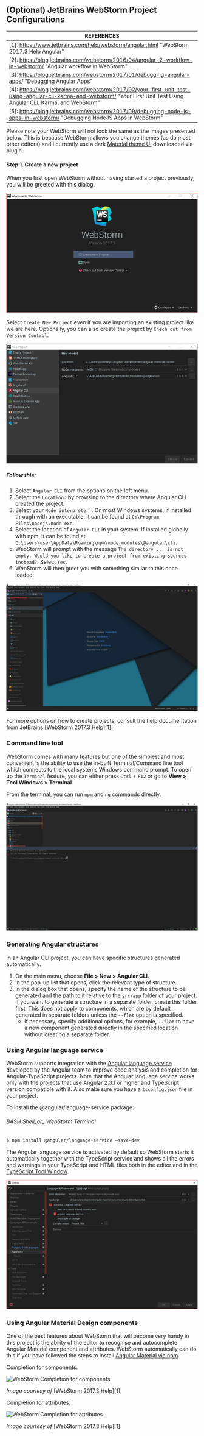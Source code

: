 ## (Optional) JetBrains WebStorm Project Configurations

| REFERENCES                               |
| ---------------------------------------- |
| [1]: https://www.jetbrains.com/help/webstorm/angular.html "WebStorm 2017.3 Help Angular" |
| [2]: https://blog.jetbrains.com/webstorm/2016/04/angular-2-workflow-in-webstorm/ "Angular workflow in WebStorm" |
| [3]: https://blog.jetbrains.com/webstorm/2017/01/debugging-angular-apps/ "Debugging Angular Apps" |
| [4]: https://blog.jetbrains.com/webstorm/2017/02/your-first-unit-test-using-angular-cli-karma-and-webstorm/ "Your First Unit Test Using Angular CLI, Karma, and WebStorm" |
| [5]: https://blog.jetbrains.com/webstorm/2017/09/debugging-node-js-apps-in-webstorm/ "Debugging NodeJS Apps in WebStorm" |

Please note your WebStorm will not look the same as the images presented below. This is because WebStorm allows you change themes (as do most other editors) and I currently use a dark [Material theme UI](https://plugins.jetbrains.com/plugin/8006-material-theme-ui) downloaded via plugin.



#### Step 1. Create a new project

When you first open WebStorm without having started a project previously, you will be greeted with this dialog. 

![WebStorm startup dialog](./img/webstorm-1.png)

Select `Create New Project` even if you are importing an existing project like we are here. Optionally, you can also create the project by `Chech out from Version Control`.

![WebStorm New Project dialog](./img/webstorm-2.png)

##### Follow this:

1. Select `Angular CLI` from the options on the left menu.
2. Select the `Location:` by browsing to the directory where Angular CLI created the project. 
3. Select your `Node interpreter:`. On most Windows systems, if installed through with an executable, it can be found at `C:\Program Files\nodejs\node.exe`.
4. Select the location of `Angular CLI` in your system. If installed globally with npm, it can be found at `C:\Users\user\AppData\Roaming\npm\node_modules\@angular\cli`.
5. WebStorm will prompt with the message `The directory ... is not empty. Would you like to create a project from existing sources instead?`. Select `Yes`.
6. WebStorm will then greet you with something similar to this once loaded:

![WebStorm Editor](./img/webstorm-2.1.png)

For more options on how to create projects, consult the help documentation from JetBrains [WebStorm 2017.3 Help][1].

### Command line tool

WebStorm comes with many features but one of the simplest and most convenient is the ability to use the in-built Terminal/Command line tool which connects to the local systems Windows command prompt. To open up the `Terminal` feature, you can either press `Ctrl` + `F12` or go to __View > Tool Windows > Terminal__.

From the terminal, you can run `npm` and `ng` commands directly. 

 ![WebStorm terminal opened](./img/webstorm-2.2.png)



### Generating Angular structures

In an Angular CLI project, you can have specific structures generated automatically.

1. On the main menu, choose __File > New > Angular CLI__.
2. In the pop-up list that opens, click the relevant type of structure.
3. In the dialog box that opens, specify the name of the structure to be generated and the path to it relative to the `src/app` folder of your project. If you want to generate a structure in a separate folder, create this folder first. This does not apply to components, which are by default generated in separate folders unless the `--flat` option is specified.
   - If necessary, specify additional options, for example, `--flat` to have a new component generated directly in the specified location without creating a separate folder.

### Using Angular language service

WebStorm supports integration with the [Angular language service](http://angularjs.blogspot.ru/2016/12/angular-230-now-available.html) developed by the Angular team to improve code analysis and completion for Angular-TypeScript projects. Note that the Angular language service works only with the projects that use Angular 2.3.1 or higher and TypeScript version compatible with it. Also make sure you have a `tsconfig.json` file in your project.

To install the @angular/language-service package:

###### BASH Shell_or_ WebStorm Terminal

```bash
$ npm install @angular/language-service –save-dev
```

The Angular language service is activated by default so WebStorm starts it automatically together with the TypeScript service and shows all the errors and warnings in your TypeScript and HTML files both in the editor and in the [TypeScript Tool Window](https://www.jetbrains.com/help/webstorm/typescript-tool-window.html). 

![WebStorm TypeScript Tool Window](./img/webstorm-4.png)



### Using Angular Material Design components

One of the best features about WebStorm that will become very handy in this project is the ability of the editor to recognise and autocomplete Angular Material component and attributes. WebStorm automatically can do this if you have followed the steps to install [Angular Material via npm](./2.1.3.md).

Completion for components:

![WebStorm Completion for components](https://www.jetbrains.com/help/img/idea/2017.3/ws_angular-material-component.png)

_Image courtesy of_ [WebStorm 2017.3 Help][1].

Completion for attributes:

![WebStorm Completion for attributes](https://www.jetbrains.com/help/img/idea/2017.3/ws_material-attribute.png)

_Image courtesy of_ [WebStorm 2017.3 Help][1].